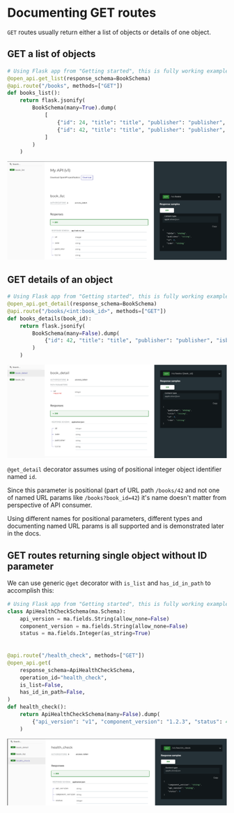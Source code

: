 # Documenting GET routes

`GET` routes usually return either a list of objects or details of one object.

## GET a list of objects

```py
# Using Flask app from "Getting started", this is fully working example
@open_api.get_list(response_schema=BookSchema)
@api.route("/books", methods=["GET"])
def books_list():
    return flask.jsonify(
        BookSchema(many=True).dump(
            [
                {"id": 24, "title": "title", "publisher": "publisher", "isbn": "isbn"},
                {"id": 42, "title": "title", "publisher": "publisher", "isbn": "isbn"},
            ]
        )
    )
```

![ReDoc](./img/getting_started_01.png "ReDoc - My API")

## GET details of an object

```py
# Using Flask app from "Getting started", this is fully working example
@open_api.get_detail(response_schema=BookSchema)
@api.route("/books/<int:book_id>", methods=["GET"])
def books_details(book_id):
    return flask.jsonify(
        BookSchema(many=False).dump(
            {"id": 42, "title": "title", "publisher": "publisher", "isbn": "isbn"}
        )
    )
```

![ReDoc](./img/get_book_details.png "ReDoc - book_details")

`@get_detail` decorator assumes using of positional integer object identifier named
`id`.

Since this parameter is positional (part of URL path `/books/42` and not one of named
URL params like `/books?book_id=42`) it's name doesn't matter from perspective of API
consumer.

Using different names for positional parameters, different types and documenting named
URL params is all supported and is demonstrated later in the docs.

## GET routes returning single object without ID parameter

We can use generic `@get` decorator with `is_list` and `has_id_in_path` to accomplish
this:

```py
# Using Flask app from "Getting started", this is fully working example
class ApiHealthCheckSchema(ma.Schema):
    api_version = ma.fields.String(allow_none=False)
    component_version = ma.fields.String(allow_none=False)
    status = ma.fields.Integer(as_string=True)


@api.route("/health_check", methods=["GET"])
@open_api.get(
    response_schema=ApiHealthCheckSchema,
    operation_id="health_check",
    is_list=False,
    has_id_in_path=False,
)
def health_check():
    return ApiHealthCheckSchema(many=False).dump(
        {"api_version": "v1", "component_version": "1.2.3", "status": 42}
    )
```

![ReDoc](./img/get_healthcheck.png "ReDoc - health_check")
